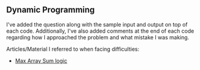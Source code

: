 ## Dynamic Programming

I've added the question along with the sample input and output on top of each code. Additionally, I've also added comments at the end of each code regarding how I approached the problem and what mistake I was making. 

Articles/Material I referred to when facing difficulties:
- [Max Array Sum logic](https://youtu.be/uiSJo65tre4)
